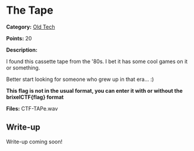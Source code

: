 # The Tape
**Category:** [Old Tech](../README.md)

**Points:** 20

**Description:**

I found this cassette tape from the '80s. I bet it has some cool games on it or something.

Better start looking for someone who grew up in that era... :)

**This flag is not in the usual format, you can enter it with or without the brixelCTF{flag} format**

**Files:** CTF-TAPe.wav

## Write-up
Write-up coming soon!
